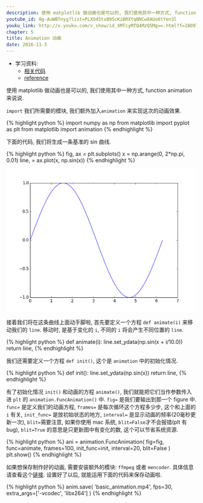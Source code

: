 ```yaml
---
description: 使用 matplotlib 做动画也是可以的, 我们使用其中一种方式, function animation 来说说.
youtube_id: 0g-AuWBTnyg?list=PLXO45tsB95cKiBRXYqNNCw8AUo6tYen3l
youku_link: http://v.youku.com/v_show/id_XMTcyMTQ4MzQ5Mg==.html?f=28097045&o=1
chapter: 5
title: Animation 动画
date: 2016-11-3
---
```

* 学习资料:
  * [相关代码](https://github.com/MorvanZhou/tutorials/blob/master/matplotlibTUT/plt19_animation.py)
  * [reference](http://matplotlib.org/examples/animation/simple_anim.html)
  
使用 matplotlib 做动画也是可以的, 我们使用其中一种方式, function animation 来说说.

`import` 我们所需要的模块, 我们额外加入`animation` 来实现这次的动画效果. 

{% highlight python %}
import numpy as np
from matplotlib import pyplot as plt
from matplotlib import animation
{% endhighlight %}

下面的代码, 我们将生成一条基准的 sin 曲线.

{% highlight python %}
fig, ax = plt.subplots()
x = np.arange(0, 2*np.pi, 0.01)
line, = ax.plot(x, np.sin(x))
{% endhighlight %}

<img class="course-image" src="/static/results/plt/5_1_1.png">

接着我们将在这条曲线上面动手脚啦, 首先要定义一个方程 `def animate(i)` 
来移动我们的 `line`. 移动时, 是基于变化的 `i`, 不同的 `i` 
将会产生不同位置的 `line`.

{% highlight python %}
def animate(i):
    line.set_ydata(np.sin(x + i/10.0)) 
    return line,
{% endhighlight %}

我们还需要定义一个方程 `def init()`, 这个是 `animation` 中的初始化情况.

{% highlight python %}
def init():
    line.set_ydata(np.sin(x))
    return line,
{% endhighlight %}

有了初始化情况 `init()` 和动画的方程 `animate()`, 我们就能把它们当作参数传入进 
`plt` 的 `animation.FuncAnimation()` 中. `fig=` 是我们要输出到那一个 figure 中.
`func=` 是定义我们的动画方程, `frames=` 是每次循环这个方程多少步, 这个和上面的 `i` 有关,
`init_func=` 是放初始状态的地方, `interval=` 是显示动画的频率(20毫秒更新一次),
`blit=`需要注意, 如果你使用 mac 系统, `blit=False`才不会报错(plt 有 bug), 
 `blit=True` 的意思是只更新图中有变化的数, 这个可以节省系统资源.

{% highlight python %}
ani = animation.FuncAnimation(
    fig=fig, func=animate, 
    frames=100, init_func=init,
    interval=20, blit=False
    )
plt.show()
{% endhighlight %}

如果想保存制作好的动画, 需要安装额外的模块: `ffmpeg` 或者 `mencoder`. 
具体信息请查看这个[链接](http://matplotlib.sourceforge.net/api/animation_api.html).
设置好了以后, 就能运用下面的代码来保存动画啦.

{% highlight python %}
anim.save(
    'basic_animation.mp4', 
    fps=30, 
    extra_args=['-vcodec', 'libx264']
    )
{% endhighlight %}